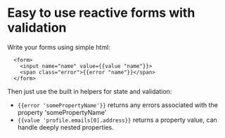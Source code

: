 Easy to use reactive forms with validation
===============

Write your forms using simple html:

      <form>
        <input name="name" value={{value "name"}}>
        <span class="error">{{error "name"}}</span>
      </form>

Then just use the built in helpers for state and validation:

- `{{error 'somePropertyName'}}` returns any errors associated with the property 'somePropertyName'
- `{{value 'profile.emails[0].address}}` returns a property value, can handle deeply nested properties.